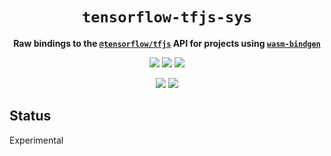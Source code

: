 <div align="center">
  <h1><code>tensorflow-tfjs-sys</code></h1>
  <p>
    <strong>Raw bindings to the <a href="https://github.com/tensorflow/tfjs"><code>@tensorflow/tfjs</code></a>
      API for projects using <a href="https://github.com/rustwasm/wasm-bindgen"><code>wasm-bindgen</code></a></strong>
  </p>
  <p style="margin-bottom: 0.5ex;">
    <a href="https://interfaces-rs.github.io/tfjs-sys"><img
        src="https://img.shields.io/badge/docs-latest-blueviolet?logo=Read-the-docs&logoColor=white"
        /></a>
    <a href="https://github.com/interfaces-rs/tfjs-sys/actions"><img
        src="https://github.com/interfaces-rs/tfjs-sys/workflows/ci/badge.svg"
        /></a>
    <a href="https://crates.io/crates/tfjs-sys"><img
        src="https://img.shields.io/librariesio/release/cargo/tfjs-sys.svg?logo=rust"
        /></a>
  </p>
  <p style="margin-bottom: 0.5ex;">
    <a href="https://docs.rs/tfjs-sys"><img
        src="https://docs.rs/tfjs-sys/badge.svg" /></a>
    <a href="https://crates.io/crates/tfjs-sys"><img
        src="https://img.shields.io/crates/v/tfjs-sys.svg?logo=rust" /></a>
  </p>
</div>

## Status

Experimental
